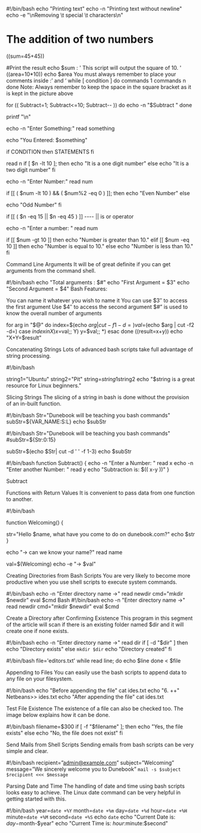 #!/bin/bash
echo "Printing text"
echo -n "Printing text without newline"
echo -e "\nRemoving \t special \t characters\n"
# The addition of two numbers 
((sum=45+45))

#Print the result
echo $sum
: '
This script will output
the square of 10.
'
((area=10*10))
echo $area
You must always remember to place your comments inside :’ and ‘ 
while [ condition ]
do
commands 1
commands n
done
Note: Always remember to keep the space in the square bracket as it is kept in the picture above

for (( Subtract=1; Subtract<=10; Subtract-- ))
do
echo -n "$Subtract "
done

printf "\n"

echo -n "Enter Something:"
read something

echo "You Entered: $something"

if CONDITION 
then
STATEMENTS
fi

read n
if [ $n -lt 10 ];
then
echo "It is a one digit number"
else
echo "It is a two digit number"
fi

echo -n "Enter Number:"
read num

if [[ ( $num -lt 10 ) && ( $num%2 -eq 0 ) ]]; then
echo "Even Number"
else

echo "Odd Number"
fi

if [[ ( $n -eq 15 || $n -eq 45 ) ]]  ---- || is or operator

echo -n "Enter a number: "
read num

if [[ $num -gt 10 ]]
then
echo "Number is greater than 10."
elif [[ $num -eq 10 ]]
then
echo "Number is equal to 10."
else
echo "Number is less than 10."
fi

 Command Line Arguments
It will be of great definite if you can get arguments from the command shell.

#!/bin/bash
echo "Total arguments : $#"
echo "First Argument = $3"
echo "Second Argument = $4"
Bash
Features:

You can name it whatever you wish to name it
You can use $3″ to access the first argument
Use $4″ to access the second argument
$#” is used to know the overall number of arguments

for arg in "$@"
do
index=$(echo $arg | cut -f1 -d=)
val=$(echo $arg | cut -f2 -d=)
case $index in
X) x=$val;;
Y) y=$val;;
*)
esac
done
((result=x+y))
echo "X+Y=$result"

 Concatenating Strings
Lots of advanced bash scripts take full advantage of string processing.

#!/bin/bash

string1="Ubuntu"
string2="Pit"
string=$string1$string2
echo "$string is a great resource for Linux beginners."

Slicing Strings
The slicing of a string in bash is done without the provision of an in-built function.

#!/bin/bash
Str="Dunebook will be teaching you bash commands"
subStr=${VAR_NAME:S:L}
echo $subStr

#!/bin/bash
Str="Dunebook will be teaching you bash commands"
#subStr=${Str:0:15}

subStr=$(echo $Str| cut -d ' ' -f 1-3)
echo $subStr

#!/bin/bash
function Subtract()
{
echo -n "Enter a Number: "
read x
echo -n "Enter another Number: "
read y
echo "Subtraction is: $(( x-y ))"
}

Subtract

Functions with Return Values
It is convenient to pass data from one function to another.

#!/bin/bash

function Welcoming() {

str="Hello $name, what have you come to do on dunebook.com?"
echo $str
}

echo "-> can we know your name?"
read name

val=$(Welcoming)
echo -e "-> $val"

Creating Directories from Bash Scripts
You are very likely to become more productive when you use shell scripts to execute system commands.

#!/bin/bash
echo -n "Enter directory name ->"
read newdir
cmd="mkdir $newdir"
eval $cmd
Bash
#!/bin/bash
echo -n "Enter directory name ->"
read newdir
cmd="mkdir $newdir"
eval $cmd

Create a Directory after Confirming Existence
This program in this segment of the article will scan if there is an existing folder named $dir and it will create one if none exists.

#!/bin/bash
echo -n "Enter directory name ->"
read dir
if [ -d "$dir" ]
then
echo "Directory exists"
else
`mkdir $dir`
echo "Directory created"
fi

#!/bin/bash
file='editors.txt'
while read line; do
echo $line
done < $file

Appending to Files
You can easily use the bash scripts to append data to any file on your filesystem.

#!/bin/bash
echo "Before appending the file"
cat ides.txt
echo "6. ++" Netbeans>> ides.txt
echo "After appending the file"
cat ides.txt

 Test File Existence
The existence of a file can also be checked too. The image below explains how it can be done.

#!/bin/bash
filename=$300
if [ -f "$filename" ]; then
echo "Yes, the file exists"
else
echo "No, the file does not exist"
fi

Send Mails from Shell Scripts
Sending emails from bash scripts can be very simple and clear.

#!/bin/bash
recipient=”admin@example.com”
subject=”Welcoming”
message=”We sincerely welcome you to Dunebook”
`mail -s $subject $recipient <<< $message`

Parsing Date and Time
The handling of date and time using bash scripts looks easy to achieve. The Linux date command can be very helpful in getting started with this.

#!/bin/bash
year=`date +%Y`
month=`date +%m`
day=`date +%d`
hour=`date +%H`
minute=`date +%M`
second=`date +%S`
echo `date`
echo "Current Date is: $day-$month-$year"
echo "Current Time is: $hour:$minute:$second"

